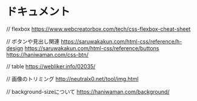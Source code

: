 # ドキュメント
// flexbox
https://www.webcreatorbox.com/tech/css-flexbox-cheat-sheet

// ボタンや見出し関連
https://saruwakakun.com/html-css/reference/h-design
https://saruwakakun.com/html-css/reference/buttons
https://haniwaman.com/css-btn/

// table
https://webliker.info/02035/

// 画像のトリミング
http://neutralx0.net/tool/img.html

// background-sizeについて
https://haniwaman.com/background/